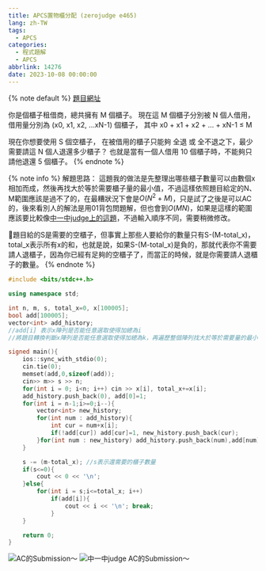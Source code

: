 ```yaml
---
title: APCS置物櫃分配 (zerojudge e465)
lang: zh-TW
tags:
  - APCS
categories:
  - 程式題解
  - APCS
abbrlink: 14276
date: 2023-10-08 00:00:00
---
```


{% note default %}
[題目網址](https://zerojudge.tw/ShowProblem?problemid=e465)

你是個櫃子租借商，總共擁有 M 個櫃子。
現在這 M 個櫃子分別被 N 個人借用，借用量分別為 (x0, x1, x2, ...xN-1) 個櫃子，
其中 x0 + x1 + x2 + ... + xN-1 ≤ M

現在你想要使用 S 個空櫃子，
在被借用的櫃子只能夠 全退 或 全不退之下，最少需要請這 N 個人退還多少櫃子？
也就是當有一個人借用 10 個櫃子時，不能夠只請他退還 5 個櫃子。
{% endnote %}
<!--more-->

{% note info %}
解題思路：
這題我的做法是先整理出哪些櫃子數量可以由數個x相加而成，然後再找大於等於需要櫃子量的最小值，不過這樣依照題目給定的N、M範圍應該是過不了的，在最糟狀況下會是$O(N^2+M)$，只是試了之後是可以AC的，後來看別人的解法是用01背包問題解，但也會到$O(MN)$，如果是這樣的範圍應該要比較像[中一中judge上的這題](https://judge.tcirc.tw/ShowProblem?problemid=d075)，不過輸入順序不同，需要稍微修改。

🌟題目給的S是需要的空櫃子，但事實上那些人要給你的數量只有S-(M-total_x)，total_x表示所有x的和，也就是說，如果S-(M-total_x)是負的，那就代表你不需要請人退櫃子，因為你已經有足夠的空櫃子了，而當正的時候，就是你需要請人退櫃子的數量。
{% endnote %}

```c++ APCS置物櫃分配
#include <bits/stdc++.h>

using namespace std;

int n, m, s, total_x=0, x[100005];
bool add[100005];
vector<int> add_history;
//add[i] 表示x陣列是否能任意選取使得加總為i
//將題目轉換判斷x陣列是否能任意選取使得加總為k，再遍歷整個陣列找大於等於需要量的最小值

signed main(){
    ios::sync_with_stdio(0);
    cin.tie(0);
    memset(add,0,sizeof(add));
    cin>> m>> s >> n;
    for(int i = 0; i<n; i++) cin >> x[i], total_x+=x[i];
    add_history.push_back(0), add[0]=1;
    for(int i = n-1;i>=0;i--){
        vector<int> new_history;
        for(int num : add_history){
            int cur = num+x[i];
            if(!add[cur]) add[cur]=1, new_history.push_back(cur);
        }for(int num : new_history) add_history.push_back(num),add[num]=1;
    }

    s -= (m-total_x); //s表示還需要的櫃子數量
    if(s<=0){
        cout << 0 << '\n';
    }else{
        for(int i = s;i<=total_x; i++)
            if(add[i]){
                cout << i << '\n'; break;
            }
    }

    return 0;
}
```

![AC的Submission～](https://i.imgur.com/UkCAPWE.png)
![中一中judge AC的Submission～](https://i.imgur.com/95B9Abz.png)
